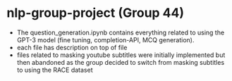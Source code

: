 # nlp-group-project (Group 44)
- The question_generation.ipynb contains everything related to using the GPT-3 model (fine tuning, completion-API, MCQ generation).
- each file has description on top of file
- files related to masking youtube subtitles were initially implemented but then abandoned as the group decided to switch from masking subtitles to using the RACE dataset
